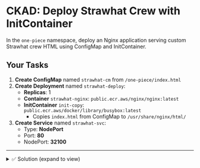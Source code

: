 # CKAD: Deploy Strawhat Crew with InitContainer

In the `one-piece` namespace, deploy an Nginx application serving custom Strawhat crew HTML using ConfigMap and InitContainer.

## Your Tasks

1. **Create ConfigMap** named `strawhat-cm` from `/one-piece/index.html`
2. **Create Deployment** named `strawhat-deploy`:
   - **Replicas**: 1
   - **Container** `strawhat-nginx`: `public.ecr.aws/nginx/nginx:latest`
   - **InitContainer** `init-copy`: `public.ecr.aws/docker/library/busybox:latest`
     - Copies `index.html` from ConfigMap to `/usr/share/nginx/html/`
3. **Create Service** named `strawhat-svc`:
   - Type: **NodePort**
   - Port: **80**
   - NodePort: **32100**

---

<details><summary>✅ Solution (expand to view)</summary>

```bash
# 1. Create ConfigMap from file
kubectl create configmap strawhat-cm \
  --from-file=/one-piece/index.html \
  -n one-piece

# 2. Create Deployment with InitContainer
cat <<EOF | kubectl apply -f -
apiVersion: apps/v1
kind: Deployment
metadata:
  name: strawhat-deploy
  namespace: one-piece
spec:
  replicas: 1
  selector:
    matchLabels:
      app: strawhat
  template:
    metadata:
      labels:
        app: strawhat
    spec:
      initContainers:
      - name: init-copy
        image: public.ecr.aws/docker/library/busybox:latest
        command: ['sh', '-c', 'cp /config/index.html /usr/share/nginx/html/']
        volumeMounts:
        - name: config-volume
          mountPath: /config
        - name: html-volume
          mountPath: /usr/share/nginx/html
      containers:
      - name: strawhat-nginx
        image: public.ecr.aws/nginx/nginx:latest
        ports:
        - containerPort: 80
        volumeMounts:
        - name: html-volume
          mountPath: /usr/share/nginx/html
      volumes:
      - name: config-volume
        configMap:
          name: strawhat-cm
      - name: html-volume
        emptyDir: {}
EOF

# 3. Create NodePort Service
cat <<EOF | kubectl apply -f -
apiVersion: v1
kind: Service
metadata:
  name: strawhat-svc
  namespace: one-piece
spec:
  type: NodePort
  selector:
    app: strawhat
  ports:
  - port: 80
    targetPort: 80
    nodePort: 32100
EOF

# 4. Wait and verify
kubectl rollout status deployment/strawhat-deploy -n one-piece
curl localhost:32100
```

</details>

